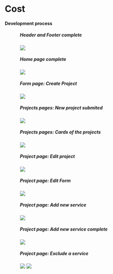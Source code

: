 <h1>Cost</h1>

<h4> Development process </h4>

<ul>
  <ol>
    <h5>Header and Footer complete</h5>
    <img src="https://user-images.githubusercontent.com/78867040/193431974-079c460f-cf94-4e4f-b396-e3ae8860c523.png"/>
  </ol>
  <ol>
    <h5>Home page complete</h5>
    <img src="https://user-images.githubusercontent.com/78867040/193480927-acfc5d45-fe45-4d83-8f4d-f298fd467f36.png"/>
  </ol>
  <ol>
    <h5>Form page: Create Project</h5>
    <img src="https://user-images.githubusercontent.com/78867040/193661748-124bc39b-114f-44c6-b6fe-d6d9c842d40c.png"/>
  </ol>
  <ol>
    <h5>Projects pages: New project submited</h5>
    <img src="https://user-images.githubusercontent.com/78867040/196017323-0c2c1d7b-d5db-4f9c-b1b1-a5fff05580e0.png"/>
  </ol>
   <ol>
    <h5>Projects pages: Cards of the projects</h5>
    <img src="https://user-images.githubusercontent.com/78867040/196344221-7776d150-ea27-4892-8362-431285d1cb63.png"/>
  </ol>
  <ol>
    <h5>Project page: Edit project</h5>
    <img src="https://user-images.githubusercontent.com/78867040/200185418-dce10d02-052f-40d6-b72d-9dbef8f698e7.png"/>
  </ol>
  <ol>
    <h5>Project page: Edit Form</h5>
    <img src="https://user-images.githubusercontent.com/78867040/200643724-fde96434-8b88-48ad-8439-d54b1221755a.png"/>
  </ol>
  <ol>
    <h5>Project page: Add new service</h5>
    <img src="https://user-images.githubusercontent.com/78867040/200933489-f02acd98-0eb3-4d8a-940a-d6010bc4e2c3.png"/>
  </ol>
   <ol>
    <h5>Project page: Add new service complete</h5>
    <img src="https://user-images.githubusercontent.com/78867040/201152584-e0624df2-8277-4356-bc7d-f48c62a42e51.png"/>
  </ol>
  <ol>
    <h5>Project page: Exclude a service</h5>
    <img src="https://user-images.githubusercontent.com/78867040/201538019-0c316ce4-91fb-4192-81ff-dd1b1bcad0e5.png"/>
    <img src="https://user-images.githubusercontent.com/78867040/201538030-f8e52b00-f466-4e20-b30c-db890b69d7ba.png"/>
  </ol>
</ul>


